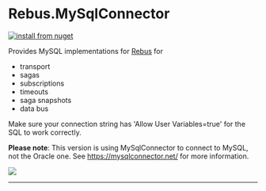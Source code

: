 # Rebus.MySqlConnector

[![install from nuget](https://img.shields.io/nuget/v/Rebus.MySqlConnector.svg?style=flat-square)](https://www.nuget.org/packages/AMain.Rebus.MySqlConnector)

Provides MySQL implementations for [Rebus](https://github.com/rebus-org/Rebus) for

* transport
* sagas
* subscriptions
* timeouts
* saga snapshots
* data bus

Make sure your connection string has 'Allow User Variables=true' for the SQL to work correctly.

**Please note**: This version is using MySqlConnector to connect to MySQL, not the Oracle one. See https://mysqlconnector.net/ for more information.

![](https://raw.githubusercontent.com/rebus-org/Rebus/master/artwork/little_rebusbus2_copy-200x200.png)

---